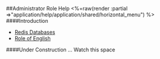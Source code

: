 ##Administrator Role Help
<%=raw(render :partial =>"application/help/application/shared/horizontal_menu") %>
####Introduction

- [Redis Databases](<%=redis_databases_help_path%>)
- [Role of English](<%=role_of_english_help_path%>)

####Under Construction ... Watch this space